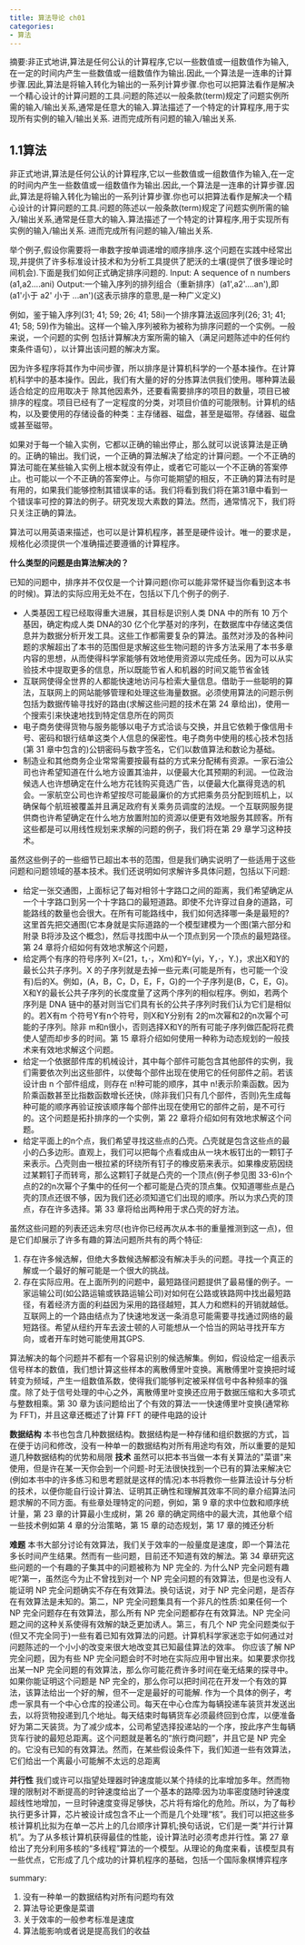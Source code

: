 ```yaml
---
title: 算法导论 ch01
categories:
- 算法
---
```


摘要:非正式地讲,算法是任何公认的计算程序,它以一些数值或一组数值作为输入,在一定的时间内产生一些数值或一组数值作为输出.因此,一个算法是一连串的计算步骤.因此,算法是将输入转化为输出的一系列计算步骤.你也可以把算法看作是解决一个精心设计的计算问题的工具.问题的陈述以一般条款(term)规定了问题实例所需的输入/输出关系,通常是任意大的输入.算法描述了一个特定的计算程序,用于实现所有实例的输入/输出关系. 进而完成所有问题的输入/输出关系.

<!-- more -->

## 1.1算法

非正式地讲,算法是任何公认的计算程序,它以一些数值或一组数值作为输入,在一定的时间内产生一些数值或一组数值作为输出.因此,一个算法是一连串的计算步骤.因此,算法是将输入转化为输出的一系列计算步骤.你也可以把算法看作是解决一个精心设计的计算问题的工具.问题的陈述以一般条款(term)规定了问题实例所需的输入/输出关系,通常是任意大的输入.算法描述了一个特定的计算程序,用于实现所有实例的输入/输出关系. 进而完成所有问题的输入/输出关系.

举个例子,假设你需要将一串数字按单调递增的顺序排序.这个问题在实践中经常出现,并提供了许多标准设计技术和为分析工具提供了肥沃的土壤(提供了很多理论时间机会).下面是我们如何正式确定排序问题的.
Input: A sequence of n numbers (a1,a2....ani)
Output:一个输入序列的排列组合（重新排序）(a1',a2'....an'),即(a1'小于 a2' 小于 ...an')(这表示排序的意思,是一种广义定义)

例如，鉴于输入序列(31; 41; 59; 26; 41; 58i)一个排序算法返回序列(26; 31; 41; 41; 58; 59)作为输出。这样一个输入序列被称为被称为排序问题的一个实例。一般来说，一个问题的实例
包括计算解决方案所需的输入（满足问题陈述中的任何约束条件语句），以计算出该问题的解决方案。

因为许多程序将其作为中间步骤，所以排序是计算机科学的一个基本操作。在计算机科学中的基本操作。因此，我们有大量的好的分拣算法供我们使用。哪种算法最适合给定的应用取决于
除其他因素外，还要看需要排序的项目的数量，项目已被排序的程度。项目已经有了一定程度的分类，对项目价值的可能限制。计算机的结构，以及要使用的存储设备的种类：主存储器、磁盘，甚至是磁带。存储器、磁盘或甚至磁带。

如果对于每一个输入实例，它都以正确的输出停止，那么就可以说该算法是正确的。正确的输出。我们说，一个正确的算法解决了给定的计算问题。一个不正确的算法可能在某些输入实例上根本就没有停止，或者它可能以一个不正确的答案停止。也可能以一个不正确的答案停止。与你可能期望的相反，不正确的算法有时是有用的，如果我们能够控制其错误率的话。我们将看到我们将在第31章中看到一个错误率可控的算法的例子。研究发现大素数的算法。然而，通常情况下，我们将只关注正确的算法。

算法可以用英语来描述，也可以是计算机程序，甚至是硬件设计。唯一的要求是，规格化必须提供一个准确描述要遵循的计算程序。

**什么类型的问题是由算法解决的？**

已知的问题中，排序并不仅仅是一个计算问题(你可以能非常怀疑当你看到这本书的时候)。算法的实际应用无处不在，包括以下几个例子的例子.

- 人类基因工程已经取得重大进展，其目标是识别人类 DNA 中的所有 10 万个基因，确定构成人类 DNA的30 亿个化学基对的序列，在数据库中存储这类信息并为数据分析开发工具。这些工作都需要复杂的算法。虽然对涉及的各种问题的求解超出了本书的范围但是求解这些生物问题的许多方法采用了本书多章内容的思想，从而使得科学家能够有效地使用资源以完成任务。因为可以从实验技术中提取更多的信息，所以既能节省人和机器的时间又能节省金钱
- 互联网使得全世界的人都能快速地访问与检索大量信息。借助于一些聪明的算法，互联网上的网站能够管理和处理这些海量数据。必须使用算法的问题示例包括为数据传输寻找好的路由(求解这些问题的技术在第 24 章给出)，使用一个搜索引来快速地找到特定信息所在的网页
- 电子商务使得货物与服务能够以电子方式洽谈与交换，并且它依赖于像信用卡号、密码和银行结单这类个人信息的保密性。电子商务中使用的核心技术包括(第 31 章中包含的)公钥密码与数字签名，它们以数值算法和数论为基础。
- 制造业和其他商务企业常常需要按最有益的方式来分配稀有资源。一家石油公司也许希望知道在什么地方设置其油井，以便最大化其预期的利润。一位政治候选人也许想确定在什么地方花钱购买竟选广告，以便最大化赢得竞选的机会。一家航空公司也许希望按尽可能最廉价的方式把乘务员分配到班机上，以确保每个航班被覆盖并且满足政府有关乘务员调度的法规。一个互联网服务提供商也许希望确定在什么地方放置附加的资源以便更有效地服务其顾客。所有这些都是可以用线性规划来求解的问题的例子，我们将在第 29 章学习这种技术。


虽然这些例子的一些细节已超出本书的范围，但是我们确实说明了一些适用于这些问题和问题领域的基本技术。我们还说明如何求解许多具体问题，包括以下问题:

- 给定一张交通图，上面标记了每对相邻十字路口之间的距离，我们希望确定从一个十字路口到另一个十字路口的最短道路。即使不允许穿过自身的道路，可能路线的数量也会很大。在所有可能路线中，我们如何选择哪一条是最短的?这里首先把交通图(它本身就是实际道路的一个模型建模为一个图(第六部分和附录 B将涉及这个概念)，然后寻找图中从一个顶点到另一个顶点的最短路径。第 24 章将介绍如何有效地求解这个问题，
- 给定两个有序的符号序列 X=(21，t，·，Xm)和Y=(yi，Y，·，Y.)，求出X和Y的最长公共子序列。X 的子序列就是去掉一些元素(可能是所有，也可能一个没有)后的X。例如，(A，B，C，D，E，F，G)的一个子序列是(B，C，E，G)。X和Y的最长公共子序列的长度度量了这两个序列的相似程序。例如，若两个序列是 DNA 链中的基对则当它们具有长的公共子序列时我们认为它们是相似的。若X有m 个符号Y有n个符号，则X和Y分别有 2的m次幂和2的n次幂个可能的子序列。除非 m和n很小，否则选择X和Y的所有可能子序列做匹配将花费使人望而却步多的时间。第 15 章将介绍如何使用一种称为动态规划的一般技术来有效地求解这个问题。
- 给定一个依据部件库的机械设计，其中每个部件可能包含其他部件的实例，我们需要依次列出这些部件，以使每个部件出现在使用它的任何部件之前。若该设计由 n 个部件组成，则存在 n!种可能的顺序，其中 n!表示阶乘函数。因为阶乘函数甚至比指数函数增长还快，(除非我们只有几个部件，否则)先生成每种可能的顺序再验证按该顺序每个部件出现在使用它的部件之前，是不可行的。这个问题是拓扑排序的一个实例，第 22 章将介绍如何有效地求解这个问题。
- 给定平面上的n个点，我们希望寻找这些点的凸壳。凸壳就是包含这些点的最小的凸多边形。直观上，我们可以把每个点看成由从一块木板钉出的一颗钉子来表示。凸壳则由一根拉紧的环绕所有钉子的橡皮筋来表示。如果橡皮筋因绕过某颗钉子而转弯，那么这颗钉子就是凸壳的一个顶点(例子参见图 33-6)n个点的2的n次幂个子集中的任何一个都可能是凸壳的顶点集。仅知道哪些点是凸壳的顶点还很不够，因为我们还必须知道它们出现的顺序。所以为求凸壳的顶点，存在许多选择。第 33 章将给出两种用于求凸壳的好方法。

虽然这些问题的列表还远未穷尽(也许你已经再次从本书的重量推测到这一点)，但是它们却展示了许多有趣的算法问题所共有的两个特征:

1. 存在许多候选解，但绝大多数候选解都没有解决手头的问题。寻找一个真正的解或一个最好的解可能是一个很大的挑战。
2. 存在实际应用。在上面所列的问题中，最短路径问题提供了最易懂的例子。一家运输公司(如公路运输或铁路运输公司)对如何在公路或铁路网中找出最短路径，有着经济方面的利益因为采用的路径越短，其人力和燃料的开销就越低。互联网上的一个路由结点为了快速地发送一条消息可能需要寻找通过网络的最短路径。希望从纽约开车去波士顿的人可能想从一个恰当的网站寻找开车方向，或者开车时她可能使用其GPS.

算法解决的每个问题并不都有一个容易识别的候选解集。例如，假设给定一组表示信号样本的数值，我们想计算这些样本的离散傅里叶变换。离散傅里叶变换把时域转变为频域，产生一组数值系数，使得我们能够判定被采样信号中各种频率的强度。除了处于信号处理的中心之外，离散傅里叶变换还应用于数据压缩和大多项式与整数相乘。第 30 章为该问题给出了个有效的算法一一快速傅里叶变换(通常称为 FFT)，并且这章还概述了计算 FFT 的硬件电路的设计

**数据结构**
本书也包含几种数据结构。数据结构是一种存储和组织数据的方式，旨在便于访问和修改，没有一种单一的数据结构对所有用途均有效，所以重要的是知道几种数据结构的优势和局限
**技术**
虽然可以把本书当做一本有关算法的"菜谱"来使用，但是许在某一天你会到一个问题-时无法很快找到一个已有的算法来解决它(例如本书中的许多练习和思考题就是这样的情况)本书将教你一些算法设计与分析的技术，以便你能自行设计算法、证明其正确性和理解其效率不同的章介绍算法问题求解的不同方面。有些章处理特定的问题，例如，第 9 章的求中位数和顺序统计量，第 23 章的计算最小生成树，第 26 章的确定网络中的最大流，其他章个绍一些技术例如第 4 章的分治策略，第 15 章的动态规划，第 17 章的摊还分析

**难题**
本书大部分讨论有效算法，我们关于效率的一般量度是速度，即一个算法花多长时间产生结果。然而有一些问题，目前还不知道有效的解法。第 34 章研究这些问题的一个有趣的子集其中的问题被称为 NP 完全的.
为什么NP 完全问题有趣呢?第一，虽然迄今为止不曾找到对一个 NP 完全问题的有效算法，但是也没有人能证明 NP 完全问题确实不存在有效算法。换句话说，对于 NP 完全问题，是否存在有效算法是未知的。第二，NP 完全问题集具有一个非凡的性质:如果任何一个 NP 完全问题存在有效算法，那么所有 NP 完全问题都存在有效算法。NP 完全问题之间的这种关系使得有效解的缺乏更加诱人。第三，有几个 NP 完全问题类似于(但又不完全同于)一些有着已知有效算法的问题。计算机科学家迷恋于如何通过对问题陈述的一个小小的改变来很大地改变其已知最佳算法的效率。
你应该了解 NP 完全问题，因为有些 NP 完全问题会时不时地在实际应用中冒出来。如果要求你找出某一NP 完全问题的有效算法，那么你可能花费许多时间在毫无结果的探寻中。如果你能证明这个问题是 NP 完全的，那么你可以把时间花在开发一个有效的算法，该算法给出一个好的解，但不一定是最好的可能解.
作为一个具体的例子，考虑一家具有一个中心仓库的投递公司。每天在中心仓库为每辆投递车装货并发送出去，以将货物投递到几个地址。每天结束时每辆货车必须最终回到仓库，以便准备好为第二天装货。为了减少成本，公司希望选择投递站的一个序，按此序产生每辆货车行驶的最短总距离。这个问题就是著名的“旅行商问题”，并且它是 NP 完全的。它没有已知的有效算法。然而，在某些假设条件下，我们知道一些有效算法，它们给出一个离最小可能解不太远的总距离

**并行性**
我们或许可以指望处理器时钟速度能以某个持续的比率增加多年。然而物理的限制对不断提高的时钟速度给出了一个基本的路障:因为功率密度随时钟速度超线性地增加，一旦时钟速度变得足够快，芯片将有熔化的危险。所以，为了每秒执行更多计算，芯片被设计成包含不止一个而是几个处理“核”。我们可以把这些多核计算机比拟为在单一芯片上的几台顺序计算机;换句话说，它们是一类“并行计算机”。为了从多核计算机获得最佳的性能，设计算法时必须考虑并行性。第 27 章给出了充分利用多核的“多线程”算法的一个模型。从理论的角度来看，该模型具有一些优点，它形成了几个成功的计算机程序的基础，包括一个国际象棋博弈程序

summary:

1. 没有一种单一的数据结构对所有问题均有效
2. 算法导论更像是菜谱
3. 关于效率的一般参考标准是速度
4. 算法能影响或者说是提高我们的收益
